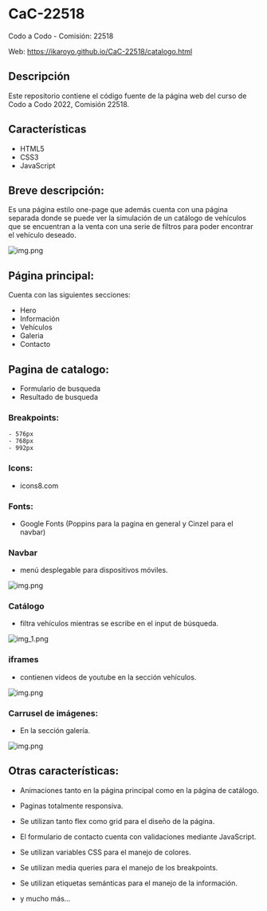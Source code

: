 # CaC-22518
Codo a Codo - Comisión: 22518

Web:
https://ikaroyo.github.io/CaC-22518/catalogo.html

## Descripción
Este repositorio contiene el código fuente de la página web del curso de Codo a Codo 2022, Comisión 22518.

## Características
- HTML5
- CSS3
- JavaScript

## Breve descripción:
Es una página estilo one-page que además cuenta con una página separada donde se puede ver la simulación de un catálogo de vehículos que se encuentran a la venta con una serie de filtros para poder encontrar el vehículo deseado.


![img.png](ScreensReader/index.png)

## Página principal:
 Cuenta con las siguientes secciones:
  - Hero
  - Información
  - Vehículos
  - Galeria
  - Contacto
  

## Pagina de catalogo:
  - Formulario de busqueda
  - Resultado de busqueda


### Breakpoints:

    - 576px
    - 768px
    - 992px


### Icons:
  - icons8.com


### Fonts:
  - Google Fonts (Poppins para la pagina en general y Cinzel para el navbar)


### Navbar 
- menú desplegable para dispositivos móviles.

![img.png](ScreensReader/navbar-mobile.png)


### Catálogo 
- filtra vehículos mientras se escribe en el input de búsqueda.

![img_1.png](ScreensReader/catalogo.png)


### iframes 
- contienen videos de youtube en la sección vehículos.

![img.png](ScreensReader/iframe.png)


### Carrusel de imágenes: 


- En la sección galería.


![img.png](ScreensReader/Carroussel.png)

## Otras características:


- Animaciones tanto en la página principal como en la página de catálogo.


- Paginas totalmente responsiva.


- Se utilizan tanto flex como grid para el diseño de la página.


- El formulario de contacto cuenta con validaciones mediante JavaScript.


- Se utilizan variables CSS para el manejo de colores.


- Se utilizan media queries para el manejo de los breakpoints.

- Se utilizan etiquetas semánticas para el manejo de la información.

- y mucho más...